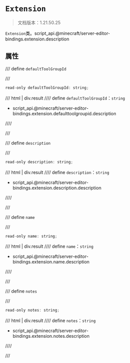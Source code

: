 # `Extension`

> 文档版本：1.21.50.25

`Extension`类。script_api.@minecraft/server-editor-bindings.extension.description

## 属性

/// define
`defaultToolGroupId`


///

```js
read-only defaultToolGroupId: string;
```

/// html | div.result
//// define
`defaultToolGroupId`：`string`

- script_api.@minecraft/server-editor-bindings.extension.defaulttoolgroupid.description


////

///


/// define
`description`


///

```js
read-only description: string;
```

/// html | div.result
//// define
`description`：`string`

- script_api.@minecraft/server-editor-bindings.extension.description.description


////

///


/// define
`name`


///

```js
read-only name: string;
```

/// html | div.result
//// define
`name`：`string`

- script_api.@minecraft/server-editor-bindings.extension.name.description


////

///


/// define
`notes`


///

```js
read-only notes: string;
```

/// html | div.result
//// define
`notes`：`string`

- script_api.@minecraft/server-editor-bindings.extension.notes.description


////

///

